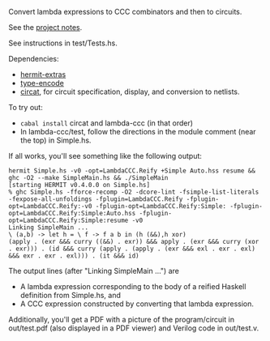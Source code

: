 Convert lambda expressions to CCC combinators and then to circuits.

See the [project notes](doc/notes.md).

See instructions in test/Tests.hs.

Dependencies:

*   [hermit-extras](http://github.com/conal/hermit-extras)
*   [type-encode](http://github.com/conal/type-encode)
*   [circat](https://github.com/conal/circat), for circuit specification, display, and conversion to netlists.

To try out:

*   `cabal install` circat and lambda-ccc (in that order)
*   In lambda-ccc/test, follow the directions in the module comment (near the top) in Simple.hs.

If all works, you'll see something like the following output:

    hermit Simple.hs -v0 -opt=LambdaCCC.Reify +Simple Auto.hss resume && ghc -O2 --make SimpleMain.hs && ./SimpleMain
    [starting HERMIT v0.4.0.0 on Simple.hs]
    % ghc Simple.hs -fforce-recomp -O2 -dcore-lint -fsimple-list-literals -fexpose-all-unfoldings -fplugin=LambdaCCC.Reify -fplugin-opt=LambdaCCC.Reify:-v0 -fplugin-opt=LambdaCCC.Reify:Simple: -fplugin-opt=LambdaCCC.Reify:Simple:Auto.hss -fplugin-opt=LambdaCCC.Reify:Simple:resume -v0
    Linking SimpleMain ...
    \ (a,b) -> let h = \ f -> f a b in (h (&&),h xor)
    (apply . (exr &&& curry ((&&) . exr)) &&& apply . (exr &&& curry (xor . exr))) . (id &&& curry (apply . (apply . (exr &&& exl . exr . exl) &&& exr . exr . exl))) . (it &&& id)

The output lines (after "Linking SimpleMain ...") are

*   A lambda expression corresponding to the body of a reified Haskell definition from Simple.hs, and
*   A CCC expression constructed by converting that lambda expression.

Additionally, you'll get a PDF with a picture of the program/circuit in out/test.pdf (also displayed in a PDF viewer) and Verilog code in out/test.v.

